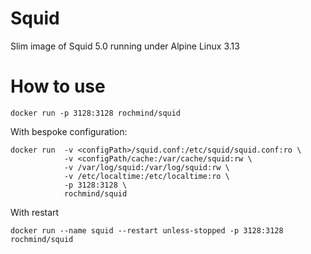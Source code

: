Squid
=====

Slim image of Squid 5.0 running under Alpine Linux 3.13

How to use
=========

```
docker run -p 3128:3128 rochmind/squid
```

With bespoke configuration:

```
docker run  -v <configPath>/squid.conf:/etc/squid/squid.conf:ro \
            -v <configPath/cache:/var/cache/squid:rw \
            -v /var/log/squid:/var/log/squid:rw \
            -v /etc/localtime:/etc/localtime:ro \
            -p 3128:3128 \
            rochmind/squid
```
With restart

```
docker run --name squid --restart unless-stopped -p 3128:3128 rochmind/squid
```
